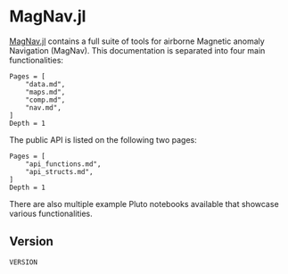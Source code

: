 # MagNav.jl

[MagNav.jl](https://github.com/MIT-AI-Accelerator/MagNav.jl) contains a full suite of tools for airborne Magnetic anomaly Navigation (MagNav). This documentation is separated into four main functionalities:

```@contents
Pages = [
    "data.md",
    "maps.md",
    "comp.md",
    "nav.md",
]
Depth = 1
```

The public API is listed on the following two pages:

```@contents
Pages = [
    "api_functions.md",
    "api_structs.md",
]
Depth = 1
```

There are also multiple example Pluto notebooks available that showcase various functionalities.

## Version

```@repl
VERSION
```
